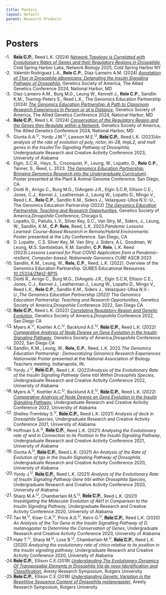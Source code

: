 ```yaml
---
title: Posters
layout: default
parent: Research Products
---
```


# Posters

<ol class="reversed">
	<li><span style="background-color: #70707030"><b>Rele C.P.</b></span>, Reed L.K. (2024) <a href="{{ '/assets/pdfs/posters/2025.CSHL.pdf' | relative_url }}" target="_blank" rel="noopener noreferrer"><i>Network Topology is Correlated with Evolutionary Rates of Genes
and their Regulatory Regions in Drosophila</i></a>, Cold Spring Harbor Labs, Network Biology 2025, Cold Spring Harbor NY</li>
	<li>Valentín Rodriguez L.A., <b>Rele C.P.</b>, Díaz-Lameiro A.M. (2024) <a href="{{ '/assets/pdfs/posters/TAGC2024-valentin-rodriguez.pdf' | relative_url }}" target="_blank" rel="noopener noreferrer"><i>Annotation of Thor in Drosophila albomicans: Detangling the Insulin Signaling Pathway of Drosophila</i></a>, Genetics Society of America, The Allied Genetics Conference 2024, National Harbor, MD</li>
	<li>Díaz-Lameiro A.M., Burg M.G., Leung W., Kennell J., <b>Rele C.P.</b>, Sandlin K.M., Toering-Peters S., Reed L.K., The Genomics Education Partnership (2024) <a href="{{ '/assets/pdfs/posters/TAGC2024-alondra_diaz.pdf' | relative_url }}" target="_blank" rel="noopener noreferrer"><i>The Genomics Education Partnership: A Path to Classroom Research Experiences In Person or at a Distance</i></a>, Genetics Society of America, The Allied Genetics Conference 2024, National Harbor, MD</li>
	<li><span style="background-color: #70707030"><b>Rele C.P.</b></span>, Reed L.K. (2024) <a href="{{ '/assets/pdfs/posters/TAGC24_poster-rele.pdf' | relative_url }}" target="_blank" rel="noopener noreferrer"><i>Conservation of the Regulatory Region and the Genes they Regulate within a Network</i></a>, Genetics Society of America, The Allied Genetics Conference 2024, National Harbor, MD</li>
	<li>Giunta A.A.<sup>U</sup>, Yordy J.M.<sup>U</sup>, Lawson M.E.<sup>U</sup>, <span style="background-color: #70707030"><b>Rele C.P.</b></span>, Reed L.K. (2023)<i>An analysis of the rate of evolution of poly, rictor, lin-28, ImpL2, and melt genes in the Insulin/Tor Signaling Pathway of Drosophila</i>, Undergraduate Research and Creative Activity Conference 2023, University of Alabama</li>
	<li>Elgin, S.C.R., Hays, S., Croonquist, P., Leung, W., Lopatto, D., <b>Rele C.P.</b>, Tanner, S., Reed, L. 2023. <a href="{{ '/assets/pdfs/posters/PAG23-Hays.pdf' | relative_url }}" target="_blank" rel="noopener noreferrer"><i>The Genomics Education Partnership: Bringing Genomics Research into the Undergraduate Curriculum</i></a>). Poster presented at the Plant & Animal Genome Conference. San Diego, CA.</li>
	<li>Diotti R., Arrigo C., Burg M.G., DiAngelo J.R., Elgin S.C.R, Ellison C.E., Jones, C.J., Kennel J., Leatherman J., Leung W., Lopatto D., Mingo V., Reed L.K., <b>Rele C.P.</b>, Sandlin K.M., Siders J., Velazquez-Ulloa N.V.-U., The Genomics Education Partnership (2022) <a href="{{ '/assets/pdfs/posters/DRC2023-Diotti.pdf' | relative_url }}" target="_blank" rel="noopener noreferrer"><i>The Genomics Education Partnership: Teaching and Research Opportunities</i></a>, Genetics Society of America,<i>Drospohila</i> Conference, Chicago IL</li>
	<li>Lopatto, D., Paliulis, L.V., Silver Key, S.C., Van Stry, M., Siders, J., Leung, W., Sandlin, K.M., <b>C.P. Rele</b>, Reed, L.K. 2023.<i>Pandemic Lessons Learned: Course-Based Research in Remote/Hybrid Environments</i> Poster presented at the Lilly Conference. San Diego, CA
	<li>D. Lopatto , C.S. Silver Key, M. Van Stry, J. Siders, A.L. Goodman, W. Leung, M.S. Santisteban, K.M. Sandlin, <b>C.P. Rele</b>, L.K. Reed (2023).<i>Lessons Learned for Post-COVID Application from a Pandemic-resilient, Computer-based, Nationwide Genomics CURE</i> ASCB 2023
	<li>Sandlin, K.M., Leung, W., <b>Rele, C.P.</b>, Reed, L.K. (2022). Overview of the Genomics Education Partnership. QUBES Educational Resources. <a href="https://qubeshub.org/publications/3569/1" target="_blank" rel="noopener noreferrer">10.25334/ZNHZ-BP15</a></li>
	<li>Diotti R., Arrigo C., Burg M.G., DiAngelo J.R., Elgin S.C.R, Ellison C.E., Jones, C.J., Kennel J., Leatherman J., Leung W., Lopatto D., Mingo V., Reed L.K., <b>Rele C.P.</b>, Sandlin K.M., Siders J., Velazquez-Ulloa N.V.-U.,<i>The Genomics Education Partnership (2022) The Genomics Education Partnership: Teaching and Research Opportunities</i>, Genetics Society of America,<i>Drospohila</i> Conference 2022, San Diego CA</li>
	<li><span style="background-color: #70707030"><b>Rele C.P.</b></span>, Reed L.K. (2022) <a href="{{ '/assets/pdfs/posters/droscon2022-rele.pdf' | relative_url }}" target="_blank" rel="noopener noreferrer"><i>Correlating Regulatory Region and Genetic Evolution</i></a>, Genetics Society of America,<i>Drospohila</i> Conference 2022, San Diego CA</li>
	<li>Myers A.<sup>U</sup>, Koehler A.C.<sup>U</sup>, Backlund A.E.<sup>U</sup>, <span style="background-color: #70707030"><b>Rele C.P.</b></span>, Reed L.K. (2022) <a href="{{ '/assets/pdfs/posters/droscon2022-backlund.pdf' | relative_url }}" target="_blank" rel="noopener noreferrer"><i>Comparative Analysis of Node Degree on Gene Evolution in the Insulin Signaling Pathway</i></a>, Genetics Society of America,<i>Drospohila</i> Conference 2022, San Diego CA</li>
	<li>Sandlin, K.M., Leung, W., <b>Rele, C.P.</b>, Reed, L.K. 2022.<i>The Genomics Education Partnership : Democratizing Genomics Research Experiences Nationwide</i> Poster presented at the National Association of Biology Teachers meeting. Indianapolis, IN.</li>
	<li>Yordy J.<sup>U</sup>, <span style="background-color: #70707030"><b>Rele C.P.</b></span>, Reed L.K. (2022)<i>Analysis of the Evolutionary Rate of the Insulin Signaling Pathway Gene trbl Within Drosophila Species</i>, Undergraduate Research and Creative Activity Conference 2022, University of Alabama</li>
	<li>Myers A.<sup>U</sup>, Koehler A.C.<sup>U</sup>, Backlund A.E.<sup>U</sup>, <span style="background-color: #70707030"><b>Rele C.P.</b></span>, Reed L.K. (2022) <a href="{{ '/assets/pdfs/posters/urca2022-backlund.pdf' | relative_url }}" target="_blank" rel="noopener noreferrer"><i>Comparative Analysis of Node Degree on Gene Evolution in the Insulin Signaling Pathway</i></a>, Undergraduate Research and Creative Activity Conference 2022, University of Alabama</li>
	<li>Shelley-Tremblay S.<sup>U</sup>, <span style="background-color: #70707030"><b>Rele C.P.</b></span>, Reed L.K. (2021)<i> Analysis of dock in Drosophila Species</i>, Undergraduate Research and Creative Activity Conference 2021, University of Alabama</li>
	<li>Hoffman S.A.<sup>U</sup>, <span style="background-color: #70707030"><b>Rele C.P.</b></span>, Reed L.K. (2021) <i>Analysing the Evolutionary rate of wrd in Connection to its Position in the Insulin Signaling Pathway</i>, Undergraduate Research and Creative Activity Conference 2021, University of Alabama</li>
	<li>Giunta A.<sup>U</sup>, <span style="background-color: #70707030"><b>Rele C.P.</b></span>, Reed L.K. (2021) <i>An Analysis of the Rate of Evolution of tgo in the Insulin Signaling Pathway of Drosophila</i>, Undergraduate Research and Creative Activity Conference 2020, University of Alabama</li>
	<li>Yordy J.<sup>U</sup>, <span style="background-color: #70707030"><b>Rele C.P.</b></span>, Reed L.K. (2021) <i>Analysis of the Evolutionary Rate of Insulin Signaling Pathway Gene trbl within Drosophila Species</i>, Undergraduate Research and Creative Activity Conference 2020, University of Alabama</li>
	<li>Sharp M.A.<sup>U</sup>, Chamberlain M.S.<sup>U</sup>, <span style="background-color: #70707030"><b>Rele C.P.</b></span>, Reed L.K. (2021) <i>Investigating the Molecular Evolution of Akt1 in Comparison to the Insulin Signaling Pathway</i>, Undergraduate Research and Creative Activity Conference 2020, University of Alabama</li>
	<li>Tan M.<sup>U</sup>, Kiser C.A.<sup>U</sup>, Price A.G.<sup>U</sup>, Keirn G.<sup>U</sup>, <span style="background-color: #70707030"><b>Rele C.P.</b></span>, Reed L.K. (2020) <i>An Analysis of the Tor Gene in the Insulin Signalling Pathway of D. melanogaster to Determine the Conservation of Genes</i>, Undergraduate Research and Creative Activity Conference 2020, University of Alabama</li>
	<li>Hale T.<sup>U</sup>, Sharp M.<sup>U</sup>, Lose B.<sup>U</sup>, Chamberlain M.<sup>U</sup>, <span style="background-color: #70707030"><b>Rele C.P.</b></span>, Reed L.K. (2020) <i>Analyzing the evolutionary rate of chico relative to its position in the insulin signaling pathway</i>, Undergraduate Research and Creative Activity Conference 2020, University of Alabama</li>
	<li><span style="background-color: #70707030"><b>Rele C.P.</b></span>, Ellison C.E.(2019) <a href="{{ '/assets/pdfs/posters/aresty2019.pdf' | relative_url }}" target="_blank" rel="noopener noreferrer"><i>Understanding The Evolutionary Dynamics Of Transposable Elements in Drosophila Via de novo Identification and Classification</i></a>, Aresty Research Symposium, Rutgers University</li>
	<li><span style="background-color: #70707030"><b>Rele C.P.</b></span>, Ellison C.E.(2018) <a href="{{ '/assets/pdfs/posters/aresty2018.pdf' | relative_url }}" target="_blank" rel="noopener noreferrer"><i>Understanding Genetic Variation in the Repetitive Sequence Content of Drosophila melanogaster</i></a>, Aresty Research Symposium, Rutgers University</li>
</ol>

<style>
ol.reversed {
  counter-reset: reversed-counter; /* JavaScript will set the correct number */
}

ol.reversed li {
  list-style: none;
  counter-increment: reversed-counter -1;
  position: relative;
}

ol.reversed li::before {
  content: counter(reversed-counter, decimal) ". ";
  position: absolute;
  left: -2em;
}
</style>

<script>
  document.addEventListener("DOMContentLoaded", function () {
    document.querySelectorAll("ol.reversed").forEach(ol => {
      ol.style.counterReset = `reversed-counter ${ol.children.length + 1}`;
    });
  });
</script>
